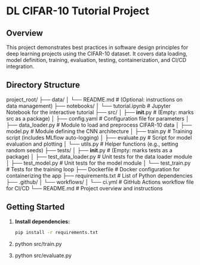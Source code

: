 # DL CIFAR-10 Tutorial Project

## Overview
This project demonstrates best practices in software design principles for deep learning projects using the CIFAR-10 dataset. It covers data loading, model definition, training, evaluation, testing, containerization, and CI/CD integration.

## Directory Structure

project_root/
├── data/
│   └── README.md             # (Optional: instructions on data management)
├── notebooks/
│   └── tutorial.ipynb        # Jupyter Notebook for the interactive tutorial
├── src/
│   ├── __init__.py           # (Empty: marks src as a package)
│   ├── config.yaml           # Configuration file for parameters
│   ├── data_loader.py        # Module to load and preprocess CIFAR-10 data
│   ├── model.py              # Module defining the CNN architecture
│   ├── train.py              # Training script (includes MLflow auto-logging)
│   ├── evaluate.py           # Script for model evaluation and plotting
│   └── utils.py              # Helper functions (e.g., setting random seeds)
├── tests/
│   ├── __init__.py           # (Empty: marks tests as a package)
│   ├── test_data_loader.py   # Unit tests for the data loader module
│   ├── test_model.py         # Unit tests for the model module
│   └── test_train.py         # Tests for the training loop
├── Dockerfile                # Docker configuration for containerizing the app
├── requirements.txt          # List of Python dependencies
├── .github/
│   └── workflows/
│       └── ci.yml            # GitHub Actions workflow file for CI/CD
└── README.md                 # Project overview and instructions



## Getting Started

1. **Install dependencies:**
   ```bash
   pip install -r requirements.txt

2. 
    python src/train.py

3. 
    python src/evaluate.py


